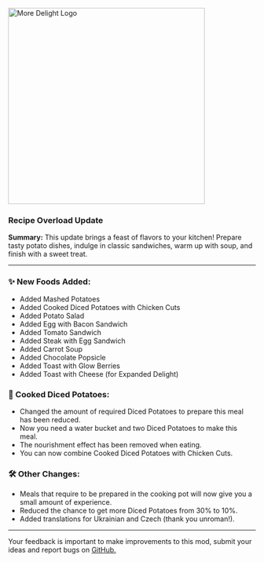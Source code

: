 <p align="left"><img src="https://cdn.modrinth.com/data/znHQQtuU/images/69377ff53f97891530ffc2e042c5c8f41693e1db.png" alt="More Delight Logo" width="400">

<h3>Recipe Overload Update</h3>
<p><b>Summary:</b> This update brings a feast of flavors to your kitchen! Prepare tasty potato dishes, indulge in classic sandwiches, warm up with soup, and finish with a sweet treat.</p>
<hr/>

<h3>✨ New Foods Added:</h2>
<ul>
  <li>Added Mashed Potatoes</li>
  <li>Added Cooked Diced Potatoes with Chicken Cuts</li>
  <li>Added Potato Salad</li>
  <li>Added Egg with Bacon Sandwich</li>
  <li>Added Tomato Sandwich</li>
  <li>Added Steak with Egg Sandwich</li>
  <li>Added Carrot Soup</li>
  <li>Added Chocolate Popsicle</li>
  <li>Added Toast with Glow Berries</li>
  <li>Added Toast with Cheese (for Expanded Delight)</li>
</ul>

<h3>🥔 Cooked Diced Potatoes:</h3>
<ul>
  <li>Changed the amount of required Diced Potatoes to prepare this meal has been reduced.</li>
  <li>Now you need a water bucket and two Diced Potatoes to make this meal.</li>
  <li>The nourishment effect has been removed when eating.</li>
  <li>You can now combine Cooked Diced Potatoes with Chicken Cuts.</li>
</ul>

<h3>🛠️ Other Changes:</h3>
<ul>
  <li>Meals that require to be prepared in the cooking pot will now give you a small amount of experience.</li>
  <li>Reduced the chance to get more Diced Potatoes from 30% to 10%.</li>
  <li>Added translations for Ukrainian and Czech (thank you unroman!).</li>
</ul>
<hr/>

<p>Your feedback is important to make improvements to this mod, submit your ideas and report bugs on <a href="https://github.com/axperty/moredelight-fabric/issues">GitHub.</a></p>